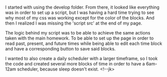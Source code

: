 I started with using the develop folder. From there, it looked like everything was in order to set up a script, but I was having a hard time trying to see why most of my css was working except for the color of the blocks. And then I realized I was missing the 'script src' at the end of my page.

The logic behind my script was to be able to achieve the same actions taken with the main homework. To be able to set up the page in order to read past, present, and future times while being able to edit each time block and have a corresponding button to save said blocks.

I wanted to also create a daily scheduler with a larger timeframe, so I took the code and created several more blocks of time in order to have a 6am-12am scheduler, because sleep doesn't exist. <!--jk>

